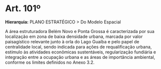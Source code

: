 # Art. 101º

**Hierarquia:** PLANO ESTRATÉGICO > Do Modelo Espacial

A área estruturadora Belém Novo e Ponta Grossa é caracterizada por sua localização em zona de baixa densidade urbana, marcada por valor paisagístico relevante
junto à orla do Lago Guaíba e pelo papel de centralidade local, sendo indicada para ações de requalificação urbana, estímulo às atividades econômicas sustentáveis, regularização fundiária e integração entre a ocupação urbana e as áreas de importância ambiental, conforme os limites definidos no Anexo 3.2.






